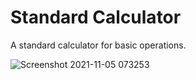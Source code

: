 # Standard Calculator
A standard calculator for basic operations.

![Screenshot 2021-11-05 073253](https://user-images.githubusercontent.com/38786346/140770758-8d690547-1ce6-4334-a1c3-9d50a75ed024.jpg)
